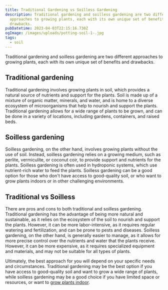 ```yaml
---
title: Traditional Gardening vs Soilless Gardening
description: Traditional gardening and soilless gardening are two different
  approaches to growing plants, each with its own unique set of benefits and
  drawbacks.
pubDatetime: 2023-04-03T22:15:16.730Z
ogImage: /images/uploads/potting-soil-1-.jpg
tags:
  - soil
---
```

Traditional gardening and soilless gardening are two different approaches to growing plants, each with its own unique set of benefits and drawbacks.

## Traditional gardening

Traditional gardening involves growing plants in soil, which provides a natural source of nutrients and support for the plants. Soil is made up of a mixture of organic matter, minerals, and water, and is home to a diverse ecosystem of microorganisms that help to nourish and support the plants. Traditional gardening allows for a wide range of plants to be grown, and can be done in a variety of locations, including gardens, containers, and raised beds.

## Soilless gardening

Soilless gardening, on the other hand, involves growing plants without the use of soil. Instead, soilless gardening relies on a growing medium, such as perlite, vermiculite, or coconut coir, to provide support and nutrients for the plants. Soilless gardening is often used in hydroponic systems, which use nutrient-rich water to feed the plants. Soilless gardening can be a good option for those who don't have access to good-quality soil, or who want to grow plants indoors or in other challenging environments.

## Traditional vs Soilless

There are pros and cons to both traditional and soilless gardening. Traditional gardening has the advantage of being more natural and sustainable, as it relies on the ecosystem of the soil to nourish and support the plants. However, it can be more labor-intensive, as it requires regular watering and fertilization, and can be prone to pests and diseases. Soilless gardening, on the other hand, is generally easier to manage, as it allows for more precise control over the nutrients and water that the plants receive. However, it can be more expensive, as it requires specialized equipment and materials, and may not be suitable for all types of plants.

Ultimately, the best approach for you will depend on your specific needs and circumstances. Traditional gardening may be the best option if you have access to good-quality soil and want to grow a wide range of plants, while soilless gardening may be a good choice if you have limited space or resources, or want to [grow plants indoor](https://urbangardener.wiki/posts/planning-indoor-garden/).